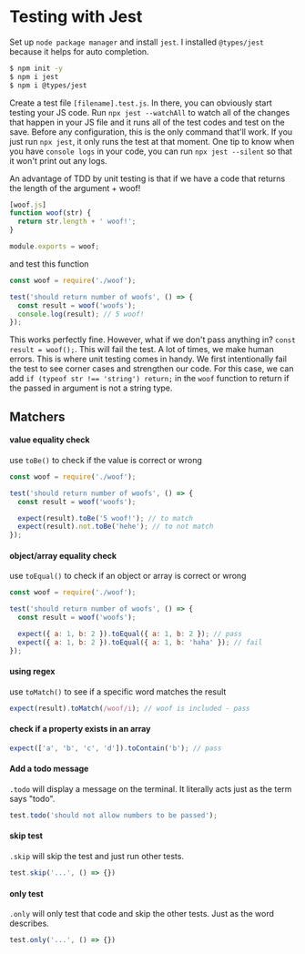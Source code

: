 # Testing with Jest

Set up `node package manager` and install `jest`. I installed `@types/jest` because it helps for auto completion.
```bash
$ npm init -y
$ npm i jest
$ npm i @types/jest
```

Create a test file `[filename].test.js`. In there, you can obviously start testing your JS code.
Run `npx jest --watchAll` to watch all of the changes that happen in your JS file and it runs all of the test codes and test on the save. Before any configuration, this is the only command that'll work.
If you just run `npx jest`, it only runs the test at that moment.
One tip to know when you have `console logs` in your code, you can run `npx jest --silent` so that it won't print out any logs.

An advantage of TDD by unit testing is that if we have a code that returns the length of the argument + woof!
```javascript
[woof.js]
function woof(str) {
  return str.length + ' woof!';
}

module.exports = woof;
```
and test this function

```javascript
const woof = require('./woof');

test('should return number of woofs', () => {
  const result = woof('woofs');
  console.log(result); // 5 woof!
});
```

This works perfectly fine.
However, what if we don't pass anything in?
`const result = woof();`. This will fail the test.
A lot of times, we make human errors. This is where unit testing comes in handy.
We first intentionally fail the test to see corner cases and strengthen our code.
For this case, we can add
`if (typeof str !== 'string') return;` in the `woof` function to return if the passed in argument is not a string type.

## Matchers

#### value equality check
use `toBe()` to check if the value is correct or wrong
```javascript
const woof = require('./woof');

test('should return number of woofs', () => {
  const result = woof('woofs');

  expect(result).toBe('5 woof!'); // to match
  expect(result).not.toBe('hehe'); // to not match
});
```

#### object/array equality check
use `toEqual()` to check if an object or array is correct or wrong
```javascript
const woof = require('./woof');

test('should return number of woofs', () => {
  const result = woof('woofs');

  expect({ a: 1, b: 2 }).toEqual({ a: 1, b: 2 }); // pass
  expect({ a: 1, b: 2 }).toEqual({ a: 1, b: 'haha' }); // fail
});
```

#### using regex
use `toMatch()` to see if a specific word matches the result
```javascript
expect(result).toMatch(/woof/i); // woof is included - pass
```

#### check if a property exists in an array
```javascript
expect(['a', 'b', 'c', 'd']).toContain('b'); // pass
```

#### Add a todo message
`.todo` will display a message on the terminal. It literally acts just as the term says "todo".
```javascript
test.todo('should not allow numbers to be passed');
```

#### skip test
`.skip` will skip the test and just run other tests.
```javascript
test.skip('...', () => {})
```

#### only test
`.only` will only test that code and skip the other tests. Just as the word describes.
```javascript
test.only('...', () => {})
```

